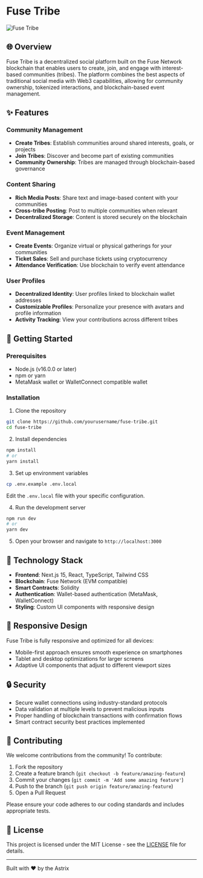 # Fuse Tribe

![Fuse Tribe](https://www.linkpicture.com/q/fuse-logo.png)

## 🌐 Overview

Fuse Tribe is a decentralized social platform built on the Fuse Network blockchain that enables users to create, join, and engage with interest-based communities (tribes). The platform combines the best aspects of traditional social media with Web3 capabilities, allowing for community ownership, tokenized interactions, and blockchain-based event management.

## ✨ Features

### Community Management
- **Create Tribes**: Establish communities around shared interests, goals, or projects
- **Join Tribes**: Discover and become part of existing communities
- **Community Ownership**: Tribes are managed through blockchain-based governance

### Content Sharing
- **Rich Media Posts**: Share text and image-based content with your communities
- **Cross-tribe Posting**: Post to multiple communities when relevant
- **Decentralized Storage**: Content is stored securely on the blockchain

### Event Management
- **Create Events**: Organize virtual or physical gatherings for your communities
- **Ticket Sales**: Sell and purchase tickets using cryptocurrency
- **Attendance Verification**: Use blockchain to verify event attendance

### User Profiles
- **Decentralized Identity**: User profiles linked to blockchain wallet addresses
- **Customizable Profiles**: Personalize your presence with avatars and profile information
- **Activity Tracking**: View your contributions across different tribes

## 🚀 Getting Started

### Prerequisites
- Node.js (v16.0.0 or later)
- npm or yarn
- MetaMask wallet or WalletConnect compatible wallet

### Installation

1. Clone the repository
```bash
git clone https://github.com/yourusername/fuse-tribe.git
cd fuse-tribe
```

2. Install dependencies
```bash
npm install
# or
yarn install
```

3. Set up environment variables
```bash
cp .env.example .env.local
```
Edit the `.env.local` file with your specific configuration.

4. Run the development server
```bash
npm run dev
# or
yarn dev
```

5. Open your browser and navigate to `http://localhost:3000`

## 🔧 Technology Stack

- **Frontend**: Next.js 15, React, TypeScript, Tailwind CSS
- **Blockchain**: Fuse Network (EVM compatible)
- **Smart Contracts**: Solidity
- **Authentication**: Wallet-based authentication (MetaMask, WalletConnect)
- **Styling**: Custom UI components with responsive design

## 📱 Responsive Design

Fuse Tribe is fully responsive and optimized for all devices:
- Mobile-first approach ensures smooth experience on smartphones
- Tablet and desktop optimizations for larger screens
- Adaptive UI components that adjust to different viewport sizes

## 🔒 Security

- Secure wallet connections using industry-standard protocols
- Data validation at multiple levels to prevent malicious inputs
- Proper handling of blockchain transactions with confirmation flows
- Smart contract security best practices implemented

## 🤝 Contributing

We welcome contributions from the community! To contribute:

1. Fork the repository
2. Create a feature branch (`git checkout -b feature/amazing-feature`)
3. Commit your changes (`git commit -m 'Add some amazing feature'`)
4. Push to the branch (`git push origin feature/amazing-feature`)
5. Open a Pull Request

Please ensure your code adheres to our coding standards and includes appropriate tests.

## 📃 License

This project is licensed under the MIT License - see the [LICENSE](LICENSE) file for details.


---

Built with ❤️ by the Astrix
